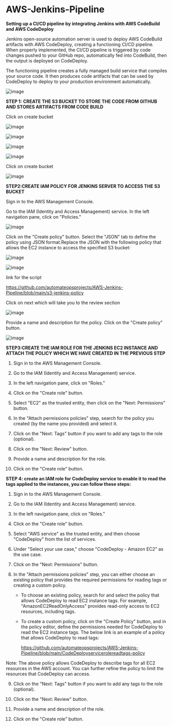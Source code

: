 # AWS-Jenkins-Pipeline

**Setting up a CI/CD pipeline by integrating Jenkins with AWS CodeBuild and AWS CodeDeploy**

Jenkins open-source automation server is used to deploy AWS CodeBuild artifacts with AWS CodeDeploy, creating a functioning CI/CD pipeline. When properly implemented, the CI/CD pipeline is triggered by code changes pushed to your GitHub repo, automatically fed into CodeBuild, then the output is deployed on CodeDeploy.

The functioning pipeline creates a fully managed build service that compiles your source code. It then produces code artifacts that can be used by CodeDeploy to deploy to your production environment automatically.

![image](https://github.com/automateopsprojects/AWS-Jenkins-Pipeline/assets/120359592/9ba041cc-663c-4d5b-a878-1f3f3116fc85)


**STEP 1:**
**CREATE THE S3 BUCKET TO STORE THE CODE FROM GITHUB AND STORES ARTIFACTS FROM CODE BUILD**

Click on create bucket

![image](https://github.com/automateopsprojects/AWS-Jenkins-Pipeline/assets/120359592/4525d9fb-0868-4b3c-b6e9-d3b363a06ee2)

![image](https://github.com/automateopsprojects/AWS-Jenkins-Pipeline/assets/120359592/f816eeeb-11dd-497f-bad8-692521403f90)

![image](https://github.com/automateopsprojects/AWS-Jenkins-Pipeline/assets/120359592/f63e5dda-7af0-4010-8cb2-4b3542b0df95)

![image](https://github.com/automateopsprojects/AWS-Jenkins-Pipeline/assets/120359592/2ded46d8-ae90-40a4-9663-22e6572cb7fa)

Click on create bucket 

![image](https://github.com/automateopsprojects/AWS-Jenkins-Pipeline/assets/120359592/8e229e8e-0595-4e8b-bf38-b339130401d9)


**STEP2:CREATE IAM POLICY FOR JENKINS SERVER TO ACCESS THE S3 BUCKET**

Sign in to the AWS Management Console.

Go to the IAM (Identity and Access Management) service. In the left navigation pane, click on "Policies."

![image](https://github.com/automateopsprojects/AWS-Jenkins-Pipeline/assets/120359592/c636b8d6-4ac9-47fc-ade4-a8b1b3eb4de9)

Click on the "Create policy" button. Select the "JSON" tab to define the policy using JSON format.Replace the JSON with the following policy that allows the EC2 instance to access the specified S3 bucket:

![image](https://github.com/automateopsprojects/AWS-Jenkins-Pipeline/assets/120359592/e0e13b6d-97b9-40e8-bba2-d82705879bb7)

![image](https://github.com/automateopsprojects/AWS-Jenkins-Pipeline/assets/120359592/d1e034f0-4399-401d-9a48-748b6f6c9de1)

link for the script 

https://github.com/automateopsprojects/AWS-Jenkins-Pipeline/blob/main/s3-jenkins-policy

Click on next which will take you to the review section

![image](https://github.com/automateopsprojects/AWS-Jenkins-Pipeline/assets/120359592/452ce744-a08e-488f-acf1-9f685b45eb4e)

Provide a name and description for the policy. Click on the "Create policy" button.

![image](https://github.com/automateopsprojects/AWS-Jenkins-Pipeline/assets/120359592/d4ac83a6-b0b3-4c4a-b2ef-e8f0e339be95)

**STEP3:CREATE THE IAM ROLE FOR THE JENKINS EC2 INSTANCE AND ATTACH THE POLICY WHICH WE HAVE CREATED IN THE PREVIOUS STEP**

1. Sign in to the AWS Management Console.

2. Go to the IAM (Identity and Access Management) service.

3. In the left navigation pane, click on "Roles."

4. Click on the "Create role" button.

5. Select "EC2" as the trusted entity, then click on the "Next: Permissions" button.

6. In the "Attach permissions policies" step, search for the policy you created (by the name you provided) and select it.

7. Click on the "Next: Tags" button if you want to add any tags to the role (optional).

8. Click on the "Next: Review" button.

9. Provide a name and description for the role.

10. Click on the "Create role" button.


**STEP 4: create an IAM role for CodeDeploy service to enable it to read the tags applied to the instances, you can follow these steps:**

1. Sign in to the AWS Management Console.

2. Go to the IAM (Identity and Access Management) service.

3. In the left navigation pane, click on "Roles."

4. Click on the "Create role" button.

5. Select "AWS service" as the trusted entity, and then choose "CodeDeploy" from the list of services.

6. Under "Select your use case," choose "CodeDeploy - Amazon EC2" as the use case.

7. Click on the "Next: Permissions" button.

8. In the "Attach permissions policies" step, you can either choose an existing policy that provides the required permissions for 
   reading tags or creating a custom policy.
   
   * To choose an existing policy, search for and select the policy that allows CodeDeploy to read EC2 instance tags. For example, 
   "AmazonEC2ReadOnlyAccess" provides read-only access to EC2 resources, including tags.

   * To create a custom policy, click on the "Create Policy" button, and in the policy editor, define the permissions needed for 
     CodeDeploy to read the EC2 instance tags. The below link is an example of a policy that allows CodeDeploy to read tags:

     https://github.com/automateopsprojects/AWS-Jenkins-Pipeline/blob/main/CodeDeployservicerolereadtags-policy

Note: The above policy allows CodeDeploy to describe tags for all EC2 resources in the AWS account. You can further refine the policy to limit the resources that CodeDeploy can access.

9. Click on the "Next: Tags" button if you want to add any tags to the role (optional).

10. Click on the "Next: Review" button.

11. Provide a name and description of the role.

12. Click on the "Create role" button.
